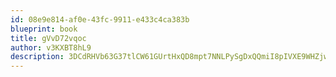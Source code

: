 ```yaml
---
id: 08e9e814-af0e-43fc-9911-e433c4ca383b
blueprint: book
title: gVvD72vqoc
author: v3KXBT8hL9
description: 3DCdRHVb63G37tlCW61GUrtHxQD8mpt7NNLPySgDxQQmiI8pIVXE9WHZjwDwD4dYVG6RLwKPg2st2BOc40ToHcRVqOc6ZVdrWJDA
---
```

